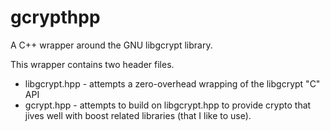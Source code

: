 # gcrypthpp
A C++ wrapper around the GNU libgcrypt library.

This wrapper contains two header files.

* libgcrypt.hpp - attempts a zero-overhead wrapping of the libgcrypt "C" API
* gcrypt.hpp - attempts to build on libgcrypt.hpp to provide crypto that
  jives well with boost related libraries (that I like to use).